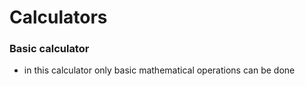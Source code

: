 # **Calculators**

### Basic calculator
  - in this calculator only basic mathematical operations can be done
